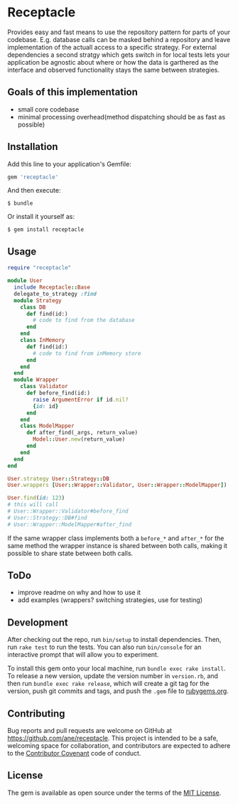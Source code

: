 # Receptacle

Provides easy and fast means to use the repository pattern for parts of your
codebase. E.g. database calls can be masked behind a repository and leave
implementation of the actuall access to a specific strategy. For external
dependencies a second stratgy which gets switch in for local tests lets your
application be agnostic about where or how the data is garthered as the
interface and observed functionality stays the same between strategies.

## Goals of this implementation

- small core codebase
 - minimal processing overhead(method dispatching should be as fast as possible)

## Installation

Add this line to your application's Gemfile:

```ruby
gem 'receptacle'
```

And then execute:

    $ bundle

Or install it yourself as:

    $ gem install receptacle

## Usage

```ruby
require "receptacle"

module User
  include Receptacle::Base
  delegate_to_strategy :find
  module Strategy
    class DB
      def find(id:)
        # code to find from the database
      end
    end
    class InMemory
      def find(id:)
        # code to find from inMemory store
      end
    end
  end
  module Wrapper
    class Validator
      def before_find(id:)
        raise ArgumentError if id.nil?
        {id: id}
      end
    end
    class ModelMapper
      def after_find(_args, return_value)
        Model::User.new(return_value)
      end
    end
  end
end

User.strategy User::Strategy::DB
User.wrappers [User::Wrapper::Validator, User::Wrapper::ModelMapper])

User.find(id: 123)
# this will call 
# User::Wrapper::Validator#before_find
# User::Strategy::DB#find
# User::Wrapper::ModelMapper#after_find
```

If the same wrapper class implements both a `before_*` and `after_*` for the
same method the wrapper instance is shared between both calls, making it
possible to share state between both calls.

## ToDo

- improve readme on why and how to use it
- add examples (wrappers? switching strategies, use for testing)

## Development

After checking out the repo, run `bin/setup` to install dependencies. Then, run
`rake test` to run the tests. You can also run `bin/console` for an interactive
prompt that will allow you to experiment.

To install this gem onto your local machine, run `bundle exec rake install`. To
release a new version, update the version number in `version.rb`, and then run
`bundle exec rake release`, which will create a git tag for the version, push
git commits and tags, and push the `.gem` file
to [rubygems.org](https://rubygems.org).

## Contributing

Bug reports and pull requests are welcome on GitHub at
https://github.com/ane/receptacle. This project is intended to be a safe,
welcoming space for collaboration, and contributors are expected to adhere to
the [Contributor Covenant](http://contributor-covenant.org) code of conduct.

## License

The gem is available as open source under the terms of
the [MIT License](http://opensource.org/licenses/MIT).

